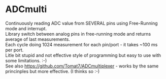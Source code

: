 # ADCmulti

Continuously reading ADC value from SEVERAL pins using Free-Running mode and interrupt.  
Library switch between analog pins in free-running mode and returns average of last measurements.  
Each cycle doing 1024 measurement for each pin/port - it takes ~100 ms per port.  
Litle bit stupid and not effective style of programming but easy to use with some limitations. :-)  
See also https://github.com/Tomat7/ADCmultiplexer - works by the same princinples but more effective. (I thinks so :-)
